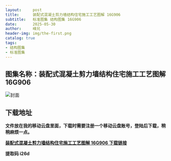 ```yaml
---
layout:     post
title:      装配式混凝土剪力墙结构住宅施工工艺图解 16G906
subtitle:   标准图集 结构图集 16G906
date:       2025-05-30
author:     峰兄
header-img: img/the-first.png
catalog: true
tags:
- 结构图集
- 标准图集
---
```

## 图集名称：装配式混凝土剪力墙结构住宅施工工艺图解 16G906
![封面](https://pic1.imgdb.cn/item/6839101358cb8da5c81b9ea3.jpg)


## 下载地址 ##
**文件放在我的移动云盘里面，下载时需要注册一个移动云盘账号，登陆后下载，稍稍麻烦一点。**  
  
[**装配式混凝土剪力墙结构住宅施工工艺图解 16G906 下载链接**](https://caiyun.139.com/w/i/2nFZ6uCWbLNwv)


**提取码 i26d**

